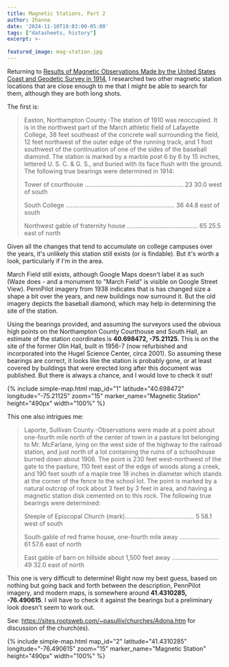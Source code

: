```yaml
---
title: Magnetic Stations, Part 2
author: Zhanna
date: '2024-11-10T19:03:00-05:00'
tags: ["datasheets, history"]
excerpt: >-
  
featured_image: mag-station.jpg
---
```


Returning to [Results of Magnetic Observations Made by the United States Coast and Geodetic Survey in 1914](/assets/docs/publications/SP-No-25-Results-Mag-Obsv-1914.pdf/), I researched two other magnetic station locations that are close enough to me that I might be able to search for them, although they are both long shots.

The first is:

> Easton, Northampton County.-The station of 1910 was reoccupied. It is in the northwest part of the March
athletic field of Lafayette College, 38 feet southeast of the concrete wall surrounding the field, 12 feet northwest of the
outer edge of the running track, and 1 foot southwest of the continuation of one of the sides of the baseball diamond.
The station is marked by a marble post 6 by 6 by 15 inches, lettered U. S. C. & G. S., and buried with its face
flush with the ground. The following true bearings were determined in 1914: 
>
> Tower of courthouse ......................................................... 23 30.0 west of south
>
> South College ............................................................... 36 44.8 east of south
>
> Northwest gable of fraternity house ......................................... 65 25.5 east of north

Given all the changes that tend to accumulate on college campuses over the years, it's unlikely this station still exists (or is findable). But it's worth a look, particularly if I'm in the area. 

March Field still exists, although Google Maps doesn't label it as such (Waze does - and a monument to "March Field" is visible on Google Street View). PennPilot imagery from 1938 indicates that is has changed size a shape a bit over the years, and new buildings now surround it. But the old imagery depicts the baseball diamond, which may help in determining the site of the station. 

Using the bearings provided, and assuming the surveyors used the obvious high points on the Northampton County Courthouse and South Hall, an estimate of the station coordinates is **40.698472, -75.21125**. This is on the site of the former Olin Hall, built in 1956-7 (now refurbished and incorporated into the Hugel Science Center, circa 2001). So assuming these bearings are correct, it looks like the station is probably gone, or at least covered by buildings that were erected long after this document was published. But there is always a chance, and I would love to check it out!

{% include simple-map.html map_id="1" latitude="40.698472" longitude="-75.21125" zoom="15" marker_name="Magnetic Station" height="490px" width="100%" %}

This one also intrigues me:

> Laporte, Sullivan County.-Observations were made at a point about one-fourth mile north of the center of town
in a pasture lot belonging to Mr. McFarlane, lying on the west side of the highway to the railroad station, and just
north of a lot containing the ruins of a schoolhouse burned down about 1906. The point is 230 feet west-northwest
of the gate to the pasture, 110 feet east of the edge of woods along a creek, and 190 feet south of a maple tree 18 inches
in diameter which stands at the corner of the fence to the school lot. The point is marked by a natural outcrop of
rock about 3 feet by 3 feet in area, and having a magnetic station disk cemented on to this rock. The following true
bearings were determined: 
>
> Steeple of Episcopal Church (mark)........................................ 5 58.1 west of south
>
> South gable of red frame house, one-fourth mile away ....................... 61 57.6 east of north
> 
> East gable of barn on hillside about 1,500 feet away ........................... 49 32.0 east of north


This one is very difficult to determine! Right now my best guess, based on nothing but going back and forth between the description, PennPilot imagery, and modern maps, is somewhere around **41.4310285, -76.490615**. I will have to check it against the bearings but a preliminary look doesn't seem to work out.

See: https://sites.rootsweb.com/~pasulliv/churches/Adona.htm for discussion of the church(es).

{% include simple-map.html map_id="2" latitude="41.4310285" longitude="-76.490615" zoom="15" marker_name="Magnetic Station" height="490px" width="100%" %}